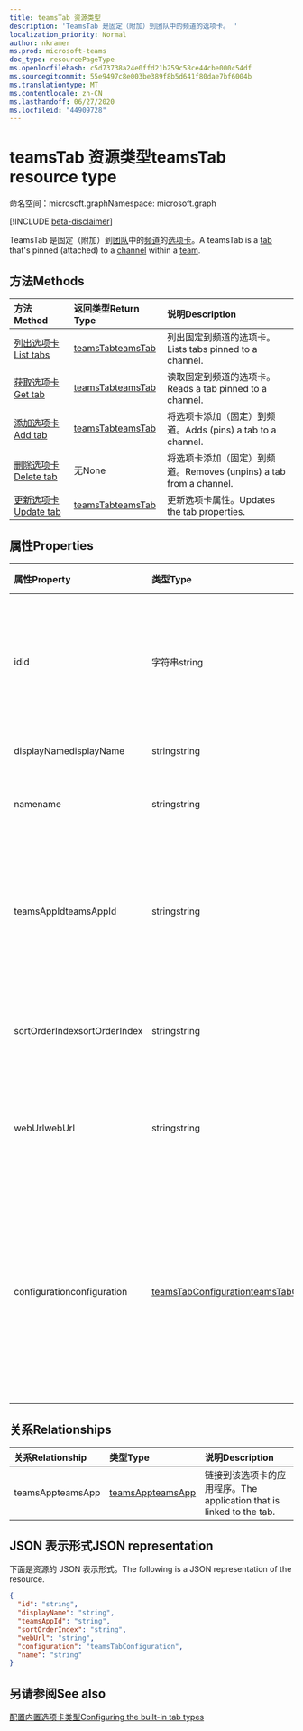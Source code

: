 ```yaml
---
title: teamsTab 资源类型
description: 'TeamsTab 是固定（附加）到团队中的频道的选项卡。 '
localization_priority: Normal
author: nkramer
ms.prod: microsoft-teams
doc_type: resourcePageType
ms.openlocfilehash: c5d73738a24e0ffd21b259c58ce44cbe000c54df
ms.sourcegitcommit: 55e9497c8e003be389f8b5d641f80dae7bf6004b
ms.translationtype: MT
ms.contentlocale: zh-CN
ms.lasthandoff: 06/27/2020
ms.locfileid: "44909728"
---
```

# <a name="teamstab-resource-type"></a><span data-ttu-id="b270c-103">teamsTab 资源类型</span><span class="sxs-lookup"><span data-stu-id="b270c-103">teamsTab resource type</span></span>

<span data-ttu-id="b270c-104">命名空间：microsoft.graph</span><span class="sxs-lookup"><span data-stu-id="b270c-104">Namespace: microsoft.graph</span></span>

[!INCLUDE [beta-disclaimer](../../includes/beta-disclaimer.md)]

<span data-ttu-id="b270c-105">TeamsTab 是固定（附加）到[团队](team.md)中的[频道](channel.md)的[选项卡](../resources/teamstab.md)。</span><span class="sxs-lookup"><span data-stu-id="b270c-105">A teamsTab is a [tab](../resources/teamstab.md) that's pinned (attached) to a [channel](channel.md) within a [team](team.md).</span></span> 

## <a name="methods"></a><span data-ttu-id="b270c-106">方法</span><span class="sxs-lookup"><span data-stu-id="b270c-106">Methods</span></span>

| <span data-ttu-id="b270c-107">方法</span><span class="sxs-lookup"><span data-stu-id="b270c-107">Method</span></span>       | <span data-ttu-id="b270c-108">返回类型</span><span class="sxs-lookup"><span data-stu-id="b270c-108">Return Type</span></span>  |<span data-ttu-id="b270c-109">说明</span><span class="sxs-lookup"><span data-stu-id="b270c-109">Description</span></span>|
|:---------------|:--------|:----------|
|[<span data-ttu-id="b270c-110">列出选项卡</span><span class="sxs-lookup"><span data-stu-id="b270c-110">List tabs</span></span>](../api/teamstab-list.md) | [<span data-ttu-id="b270c-111">teamsTab</span><span class="sxs-lookup"><span data-stu-id="b270c-111">teamsTab</span></span>](teamstab.md) | <span data-ttu-id="b270c-112">列出固定到频道的选项卡。</span><span class="sxs-lookup"><span data-stu-id="b270c-112">Lists tabs pinned to a channel.</span></span>|
|[<span data-ttu-id="b270c-113">获取选项卡</span><span class="sxs-lookup"><span data-stu-id="b270c-113">Get tab</span></span>](../api/teamstab-get.md) | [<span data-ttu-id="b270c-114">teamsTab</span><span class="sxs-lookup"><span data-stu-id="b270c-114">teamsTab</span></span>](teamstab.md) | <span data-ttu-id="b270c-115">读取固定到频道的选项卡。</span><span class="sxs-lookup"><span data-stu-id="b270c-115">Reads a tab pinned to a channel.</span></span>|
|[<span data-ttu-id="b270c-116">添加选项卡</span><span class="sxs-lookup"><span data-stu-id="b270c-116">Add tab</span></span>](../api/teamstab-add.md) | [<span data-ttu-id="b270c-117">teamsTab</span><span class="sxs-lookup"><span data-stu-id="b270c-117">teamsTab</span></span>](teamstab.md) | <span data-ttu-id="b270c-118">将选项卡添加（固定）到频道。</span><span class="sxs-lookup"><span data-stu-id="b270c-118">Adds (pins) a tab to a channel.</span></span>|
|[<span data-ttu-id="b270c-119">删除选项卡</span><span class="sxs-lookup"><span data-stu-id="b270c-119">Delete tab</span></span>](../api/teamstab-delete.md) | <span data-ttu-id="b270c-120">无</span><span class="sxs-lookup"><span data-stu-id="b270c-120">None</span></span> | <span data-ttu-id="b270c-121">将选项卡添加（固定）到频道。</span><span class="sxs-lookup"><span data-stu-id="b270c-121">Removes (unpins) a tab from a channel.</span></span>|
|[<span data-ttu-id="b270c-122">更新选项卡</span><span class="sxs-lookup"><span data-stu-id="b270c-122">Update tab</span></span>](../api/teamstab-update.md) | [<span data-ttu-id="b270c-123">teamsTab</span><span class="sxs-lookup"><span data-stu-id="b270c-123">teamsTab</span></span>](teamstab.md) | <span data-ttu-id="b270c-124">更新选项卡属性。</span><span class="sxs-lookup"><span data-stu-id="b270c-124">Updates the tab properties.</span></span>|


## <a name="properties"></a><span data-ttu-id="b270c-125">属性</span><span class="sxs-lookup"><span data-stu-id="b270c-125">Properties</span></span>

|<span data-ttu-id="b270c-126">属性</span><span class="sxs-lookup"><span data-stu-id="b270c-126">Property</span></span>|<span data-ttu-id="b270c-127">类型</span><span class="sxs-lookup"><span data-stu-id="b270c-127">Type</span></span>|<span data-ttu-id="b270c-128">说明</span><span class="sxs-lookup"><span data-stu-id="b270c-128">Description</span></span>|
|:---------------|:--------|:----------|
|  <span data-ttu-id="b270c-129">id</span><span class="sxs-lookup"><span data-stu-id="b270c-129">id</span></span>              |   <span data-ttu-id="b270c-130">字符串</span><span class="sxs-lookup"><span data-stu-id="b270c-130">string</span></span>                  |  <span data-ttu-id="b270c-131">唯一标识 "通道" 选项卡的特定实例的标识符。只读。</span><span class="sxs-lookup"><span data-stu-id="b270c-131">Identifier that uniquely identifies a specific instance of a channel tab. Read only.</span></span>     |
|  <span data-ttu-id="b270c-132">displayName</span><span class="sxs-lookup"><span data-stu-id="b270c-132">displayName</span></span>            |   <span data-ttu-id="b270c-133">string</span><span class="sxs-lookup"><span data-stu-id="b270c-133">string</span></span>                  |  <span data-ttu-id="b270c-134">选项卡的名称。</span><span class="sxs-lookup"><span data-stu-id="b270c-134">Name of the tab.</span></span>     |
|  <span data-ttu-id="b270c-135">name</span><span class="sxs-lookup"><span data-stu-id="b270c-135">name</span></span>            |   <span data-ttu-id="b270c-136">string</span><span class="sxs-lookup"><span data-stu-id="b270c-136">string</span></span>                  |  <span data-ttu-id="b270c-137">被选项卡的名称。</span><span class="sxs-lookup"><span data-stu-id="b270c-137">(Deprecated) Name of the tab.</span></span>     |
|  <span data-ttu-id="b270c-138">teamsAppId</span><span class="sxs-lookup"><span data-stu-id="b270c-138">teamsAppId</span></span>           |   <span data-ttu-id="b270c-139">string</span><span class="sxs-lookup"><span data-stu-id="b270c-139">string</span></span>             |  <span data-ttu-id="b270c-140">选项卡的应用程序定义标识符。创建选项卡后，不能更改此值。</span><span class="sxs-lookup"><span data-stu-id="b270c-140">App definition identifier of the tab. This value cannot be changed after tab creation.</span></span>     |
|  <span data-ttu-id="b270c-141">sortOrderIndex</span><span class="sxs-lookup"><span data-stu-id="b270c-141">sortOrderIndex</span></span>  |   <span data-ttu-id="b270c-142">string</span><span class="sxs-lookup"><span data-stu-id="b270c-142">string</span></span>                  |  <span data-ttu-id="b270c-143">用于对选项卡进行排序的顺序的索引。</span><span class="sxs-lookup"><span data-stu-id="b270c-143">Index of the order used for sorting tabs.</span></span>     |
|  <span data-ttu-id="b270c-144">webUrl</span><span class="sxs-lookup"><span data-stu-id="b270c-144">webUrl</span></span>          |   <span data-ttu-id="b270c-145">string</span><span class="sxs-lookup"><span data-stu-id="b270c-145">string</span></span>                  |  <span data-ttu-id="b270c-146">选项卡实例的深层链接 URL。</span><span class="sxs-lookup"><span data-stu-id="b270c-146">Deep link URL of the tab instance.</span></span> <span data-ttu-id="b270c-147">只读。</span><span class="sxs-lookup"><span data-stu-id="b270c-147">Read only.</span></span>     |
|  <span data-ttu-id="b270c-148">configuration</span><span class="sxs-lookup"><span data-stu-id="b270c-148">configuration</span></span>        |   [<span data-ttu-id="b270c-149">teamsTabConfiguration</span><span class="sxs-lookup"><span data-stu-id="b270c-149">teamsTabConfiguration</span></span>](teamstabconfiguration.md) |  <span data-ttu-id="b270c-150">应用于选项卡的自定义设置的容器。仅在设置此属性后，才会认为选项卡已配置。</span><span class="sxs-lookup"><span data-stu-id="b270c-150">Container for custom settings applied to a tab. The tab is considered configured only once this property is set.</span></span>     |

## <a name="relationships"></a><span data-ttu-id="b270c-151">关系</span><span class="sxs-lookup"><span data-stu-id="b270c-151">Relationships</span></span>

| <span data-ttu-id="b270c-152">关系</span><span class="sxs-lookup"><span data-stu-id="b270c-152">Relationship</span></span> | <span data-ttu-id="b270c-153">类型</span><span class="sxs-lookup"><span data-stu-id="b270c-153">Type</span></span>   | <span data-ttu-id="b270c-154">说明</span><span class="sxs-lookup"><span data-stu-id="b270c-154">Description</span></span> |
|:---------------|:--------|:----------|
|<span data-ttu-id="b270c-155">teamsApp</span><span class="sxs-lookup"><span data-stu-id="b270c-155">teamsApp</span></span>|[<span data-ttu-id="b270c-156">teamsApp</span><span class="sxs-lookup"><span data-stu-id="b270c-156">teamsApp</span></span>](teamsapp.md) | <span data-ttu-id="b270c-157">链接到该选项卡的应用程序。</span><span class="sxs-lookup"><span data-stu-id="b270c-157">The application that is linked to the tab.</span></span> |

## <a name="json-representation"></a><span data-ttu-id="b270c-158">JSON 表示形式</span><span class="sxs-lookup"><span data-stu-id="b270c-158">JSON representation</span></span>

<span data-ttu-id="b270c-159">下面是资源的 JSON 表示形式。</span><span class="sxs-lookup"><span data-stu-id="b270c-159">The following is a JSON representation of the resource.</span></span>


<!-- {
  "blockType": "resource",
  "baseType": "microsoft.graph.entity",
  "@odata.type": "microsoft.graph.teamsTab"
}-->

```json
{
  "id": "string",
  "displayName": "string",
  "teamsAppId": "string",
  "sortOrderIndex": "string",
  "webUrl": "string",
  "configuration": "teamsTabConfiguration",
  "name": "string"
}
```

<!-- uuid: 8fcb5dbc-d5aa-4681-8e31-b001d5168d79
2015-10-25 14:57:30 UTC -->
<!--
{
  "type": "#page.annotation",
  "description": "teamsTab resource",
  "keywords": "",
  "section": "documentation",
  "tocPath": "",
  "suppressions": []
}
-->

## <a name="see-also"></a><span data-ttu-id="b270c-160">另请参阅</span><span class="sxs-lookup"><span data-stu-id="b270c-160">See also</span></span>

[<span data-ttu-id="b270c-161">配置内置选项卡类型</span><span class="sxs-lookup"><span data-stu-id="b270c-161">Configuring the built-in tab types</span></span>](/graph/teams-configuring-builtin-tabs)
